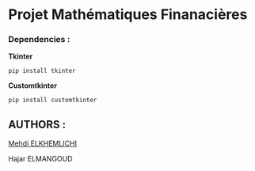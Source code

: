 # Projet Mathématiques Finanacières #
### Dependencies : ###

**Tkinter**
```
pip install tkinter
```

**Customtkinter**
```
pip install customtkinter
```
## **AUTHORS :** ##
[Mehdi ELKHEMLICHI](https://github.com/mehdielk11)

Hajar ELMANGOUD